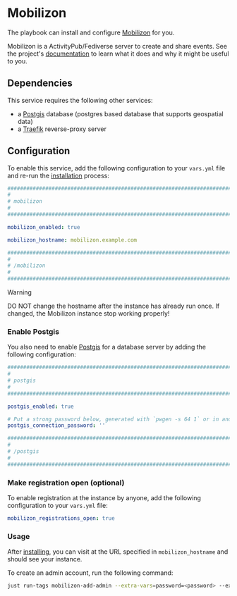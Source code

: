<!--
SPDX-FileCopyrightText: 2023 Julian-Samuel Gebühr
SPDX-FileCopyrightText: 2025 Suguru Hirahara

SPDX-License-Identifier: AGPL-3.0-or-later
-->

# Mobilizon

The playbook can install and configure [Mobilizon](https://joinmobilizon.org/en/) for you.

Mobilizon is a ActivityPub/Fediverse server to create and share events. See the project's [documentation](https://docs.mobilizon.org/) to learn what it does and why it might be useful to you.

## Dependencies

This service requires the following other services:

- a [Postgis](postgis.md) database (postgres based database that supports geospatial data)
- a [Traefik](traefik.md) reverse-proxy server

## Configuration

To enable this service, add the following configuration to your `vars.yml` file and re-run the [installation](../installing.md) process:

```yaml
########################################################################
#                                                                      #
# mobilizon                                                            #
#                                                                      #
########################################################################

mobilizon_enabled: true

mobilizon_hostname: mobilizon.example.com

########################################################################
#                                                                      #
# /mobilizon                                                           #
#                                                                      #
########################################################################
```

>[!WARNING]
> DO NOT change the hostname after the instance has already run once. If changed, the Mobilizon instance stop working properly!

### Enable Postgis

You also need to enable [Postgis](./postgis.md) for a database server by adding the following configuration:

```yaml
########################################################################
#                                                                      #
# postgis                                                              #
#                                                                      #
########################################################################

postgis_enabled: true

# Put a strong password below, generated with `pwgen -s 64 1` or in another way
postgis_connection_password: ''

########################################################################
#                                                                      #
# /postgis                                                             #
#                                                                      #
########################################################################
```

### Make registration open (optional)

To enable registration at the instance by anyone, add the following configuration to your `vars.yml` file:

```yaml
mobilizon_registrations_open: true
```

### Usage

After [installing](../installing.md), you can visit at the URL specified in `mobilizon_hostname` and should see your instance.

To create an admin account, run the following command:

```sh
just run-tags mobilizon-add-admin --extra-vars=password=<password> --extra-vars=email=<email>
```
